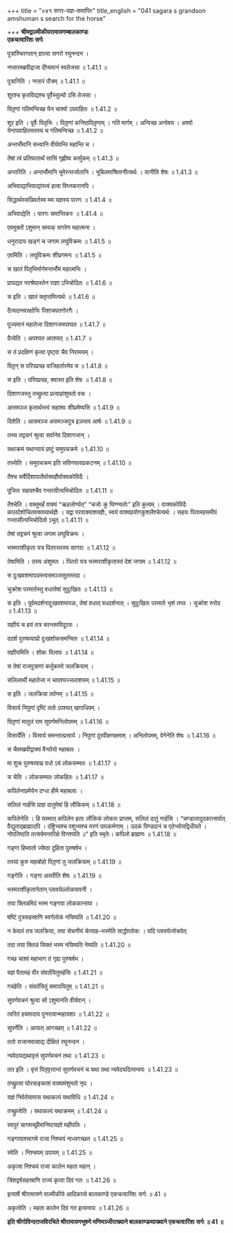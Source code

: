 +++
title = "०४१ सगर-यज्ञ-समाप्तिः"
title_english = "041 sagara s grandson amshuman s search for the horse"

+++
**श्रीमद्वाल्मीकीयरामायणम्बालकाण्डः  
एकचत्वारिंशः सर्गः**

पुत्रांश्चिरगतान् ज्ञात्वा सगरो रघुनन्दन ।

नप्तारमब्रवीद्राजा दीप्यमानं स्वतेजसा ॥ 1.41.1 ॥

पुत्रानिति । नप्तारं पौत्रम् ॥ 1.41.1 ॥

शूरश्च कृतविद्यश्च पूर्वैस्तुल्यो ऽसि तेजसा ।

पितृ़णां गतिमन्विच्छ येन चाश्वो ऽपवाहितः ॥ 1.41.2 ॥

शूर इति । पूर्वैः पितृभिः । पितृ़णां कनिष्ठपितृ़णाम् । गतिं मार्गम् । अन्विच्छ अन्वेषय । अश्वो येनापवाहितस्तस्य च गतिमन्विच्छ ॥ 1.41.2 ॥

अन्तर्भौमानि सत्त्वानि वीर्यवन्ति महान्ति च ।

तेषां त्वं प्रतिघातार्थं सासिं गृह्णीष्व कार्मुकम् ॥ 1.41.3 ॥

अन्तरिति । अन्तर्भौमानि भूमेरन्तर्जातानि । भूबिलमाश्रितानीत्यर्थः । यानीति शेषः ॥ 1.41.3 ॥

अभिवाद्याभिवाद्यांस्त्वं हत्वा विघ्नकरानपि ।

सिद्धार्थस्सन्निवर्तस्व मम यज्ञस्य पारगः ॥ 1.41.4 ॥

अभिवाद्येति । पारगः समाप्तिकरः ॥ 1.41.4 ॥

एवमुक्तों ऽशुमान् सम्यक् सगरेण महात्मना ।

धनुरादाय खङ्गं च जगाम लघुविक्रमः ॥ 1.41.5 ॥

एवमिति । लघुविक्रमः शीघ्रगमनः ॥ 1.41.5 ॥

स खातं पितृभिर्मार्गमन्तर्भौमं महात्मभिः ।

प्रापद्यत नरश्रेष्ठस्तेन राज्ञा ऽभिचोदितः ॥ 1.41.6 ॥

स इति । खातं क्लृप्तमित्यर्थः ॥ 1.41.6 ॥

दैत्यदानवरक्षोभिः पिशाचपतगोरगैः ।

पूज्यमानं महातेजा दिशागजमपश्यत ॥ 1.41.7 ॥

दैत्येति । अपश्यत अपश्यत् ॥ 1.41.7 ॥

स तं प्रदक्षिणं कृत्वा पृष्ट्वा चैव निरामयम् ।

पितृ़न् स परिपप्रच्छ वाजिहर्तारमेव च ॥ 1.41.8 ॥

स इति । परिपप्रच्छ, क्वास्त इति शेषः ॥ 1.41.8 ॥

दिशागजस्तु तच्छ्रुत्वा प्रत्याहांशुमतो वचः ।

आसमञ्ज कृतार्थस्त्वं सहाश्वः शीघ्रमेष्यसि ॥ 1.41.9 ॥

दिशेति । आसमञ्ज असमञ्जपुत्र इञभाव आर्षः ॥ 1.41.9 ॥

तस्य तद्वचनं श्रुत्वा सर्वानेव दिशागजान् ।

यथाक्रमं यथान्यायं प्रष्टुं समुपचक्रमे ॥ 1.41.10 ॥

तस्येति । समुपचक्रम इति सविनयत्वप्रकटनम् ॥ 1.41.10 ॥

तैश्च सर्वैर्दिशापालैर्वाक्यज्ञैर्वाक्यकोविदैः ।

पूजितः सहयश्चैव गन्तासीत्यभिचोदितः ॥ 1.41.11 ॥

तैश्चेति । वक्तुमर्हं वाक्यं “ऋहलोर्ण्यत्” “चजोः कु घिण्ण्यतोः” इति कुत्वम् । वाक्यकोविदैः कालदेशोचितवक्तव्यार्थज्ञैः । यद्वा परवाक्याशयज्ञैः, स्वयं वाक्यप्रयोगकुशलैश्चेत्यर्थः । सहयः पितामहसमीपं गन्तासीत्यभिचोदितो ऽभूत् ॥ 1.41.11 ॥

तेषां तद्वचनं श्रुत्वा जगाम लघुविक्रमः ।

भस्मराशीकृता यत्र पितरस्तस्य सागराः ॥ 1.41.12 ॥

तेषामिति । तस्य अंशुमतः । पितरो यत्र भस्मराशीकृतास्तं देशं जगाम ॥ 1.41.12 ॥

स दुःखवशमापन्नस्त्वसमञ्जसुतस्तदा ।

चुक्रोश परमार्तस्तु वधात्तेषां सुदुःखितः ॥ 1.41.13 ॥

स इति । पूर्वमदर्शनाद्दुःखवशमापन्नः, तेषां वधात् वधदर्शनात् । सुदुःखितः परमार्तः भृशं तप्तः । चुक्रोश रुरोद ॥ 1.41.13 ॥

यज्ञीयं च हयं तत्र चरन्तमविदूरतः ।

ददर्श पुरुषव्याघ्रो दुःखशोकसमन्वितः ॥ 1.41.14 ॥

यज्ञीयमिति । शोकः विलापः ॥ 1.41.14 ॥

स तेषां राजपुत्राणां कर्तुकामो जलक्रियाम् ।

सलिलार्थी महातेजा न चापश्यज्जलाशयम् ॥ 1.41.15 ॥

स इति । जलक्रिया तर्पणम् ॥ 1.41.15 ॥

विसार्य निपुणां दृष्टिं ततो ऽपश्यत् खगाधिपम् ।

पितृ़णां मातुलं राम सुपर्णमनिलोपमम् ॥ 1.41.16 ॥

विसार्येति । विसार्य समन्तात्प्रसार्य । निपुणां दूरवीक्षणक्षमाम् । अनिलोपमम्, वेगेनेति शेषः ॥ 1.41.16 ॥

स चैवमब्रवीद्वाक्यं वैनतेयो महाबलः ।

मा शुचः पुरुषव्याघ्र वधो ऽयं लोकसम्मतः ॥ 1.41.17 ॥

स चेति । लोकसम्मतः लोकहितः ॥ 1.41.17 ॥

कपिलेनाप्रमेयेन दग्धा हीमे महाबलाः ।

सलिलं नार्हसि प्राज्ञ दातुमेषां हि लौकिकम् ॥ 1.41.18 ॥

कपिलेनेति । हि यस्मात् कपिलेन हताः लौकिकं लोकतः प्राप्तम्, सलिलं दातुं नार्हसि । “चण्डालादुदकात्सर्पात् वैद्युताद्ब्राह्मादपि । दंष्ट्रिभ्यश्च पशुभ्यश्च मरणं पापकर्मणाम् । उदकं पिण्डदानं च एतेभ्योयद्विधीयते । नोपतिष्ठति तत्सर्वमन्तरिक्षे विनश्यति ॥” इति स्मृतेः। कपिलो ब्राह्मणः ॥ 1.41.18 ॥

गङ्गा हिमवतो ज्येष्ठा दुहिता पुरुषर्षभ ।

तस्यां कुरु महाबोहो पितृ़णां तु जलक्रियाम् ॥ 1.41.19 ॥

गङ्गेति । गङ्गा अस्तीति शेषः ॥ 1.41.19 ॥

भस्मराशीकृतानेतान् प्लावयेल्लोकपावनी ।

तया क्लिन्नमिदं भस्म गङ्गया लोककान्तया ।

षष्टिं पुत्रसहस्राणि स्वर्गलोकं नयिष्यति ॥ 1.41.20 ॥

न केवलं तत्र जलक्रिया, तया सेचनीयं चेत्याह–भस्मेति सार्द्धश्लोकः । यदि प्लावयेत्सेचयेत्

तदा तया क्लिन्नं सिक्तं भस्म नयिष्यति नेष्यति ॥ 1.41.20 ॥

गच्छ चाश्वं महाभाग तं गृह्य पुरुषर्षभ ।

यज्ञं पैतामहं वीर संवर्तयितुमर्हसि ॥ 1.41.21 ॥

गच्छेति । संवर्तयितुं समापयितुम् ॥ 1.41.21 ॥

सुपर्णवचनं श्रुत्वा सों ऽशुमानति वीर्यवान् ।

त्वरितं हयमादाय पुनरायान्महायशाः ॥ 1.41.22 ॥

सुपर्णेति । आयात् आगच्छत् ॥ 1.41.22 ॥

ततो राजानमासाद्य दीक्षितं रघुनन्दन ।

न्यवेदयद्यथावृत्तं सुपर्णवचनं तथा ॥ 1.41.23 ॥

तत इति । वृत्तं पितृवृत्तान्तं सुपर्णवचनं च यथा तथा न्यवेदयदित्यन्वयः ॥ 1.41.23 ॥

तच्छ्रुत्वा घोरसङ्काशं वाक्यमंशुमतो नृपः ।

यज्ञं निर्वर्तयामास यथाकल्पं यथाविधि ॥ 1.41.24 ॥

तच्छ्रुत्वेति । यथाकल्पं यथाक्रमम् ॥ 1.41.24 ॥

स्वपुरं चागमच्छ्रीमानिष्टयज्ञो महीपतिः ।

गङ्गायाश्चागमे राजा निश्चयं नाध्यगच्छत ॥ 1.41.25 ॥

स्वेति । निश्चयम् उपायम् ॥ 1.41.25 ॥

अकृत्वा निश्चयं राजा कालेन महता महान् ।

त्रिंशद्वर्षसहस्राणि राज्यं कृत्वा दिवं गतः ॥ 1.41.26 ॥

इत्यार्षे श्रीरामायणे वाल्मीकीये आदिकाव्ये बालकाण्डे एकचत्वारिंशः सर्गः ॥ 41 ॥

अकृत्वेति । महता कालेन दिवं गत इत्यन्वयः ॥ 1.41.26 ॥

**इति श्रीगोविन्दराजविरचिते श्रीरामायणभूषणे मणिमञ्जीराख्याने बालकाण्डव्याख्याने एकचत्वारिंशः सर्गः ॥ 41 ॥**
